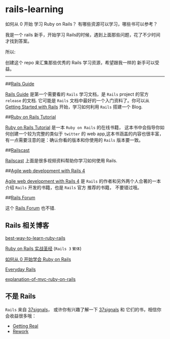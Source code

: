 rails-learning
==============

如何从 0 开始 学习 Ruby on Rails？ 有哪些资源可以学习，哪些书可以参考？

我是一个 rails 新手，开始学习 Rails的时候，遇到上面那些问题，花了不少时间才找到答案。

所以:

创建这个 repo 来汇集那些优秀的 Rails 学习资源，希望跟我一样的 新手可以受益。



---
##[Rails Guide][1]

[Rails Guide][1] 是第一个需要看的 `Rails` 学习文档，是 `Rails` project 的官方 `release` 的文档.
它可能是 `Rails` 文档中最好的一个入门资料了。你可以从 [Getting Started with Rails][2] 开始，学习如何利用 `Rails` 搭建一个 
Blog.



##[Ruby on Rails Tutorial][3]

[Ruby on Rails Tutorial][3] 是一本 `Ruby on Rails` 的在线书籍， 这本书中会指导你如何创建一个较为完整的类似于 `twitter` 的
web app,这本书涵盖的内容也很丰富，有一点需要注意的是：确认你看的版本和你使用的 `Rails` 版本要一致。



##[Railscast][4]


[Railscast][4] 上面是很多视频资料帮助你学习如何使用 Rails. 




##[Agile web development with Rails 4][6]

[Agile web development with Rails 4][6] 是 `Rails` 的作者和另外两个人合著的一本介绍 `Rails` 开发的书籍，也是 `Rails` 官方
推荐的书籍， 不要错过哦。


##[Rails Forum][7]

这个 [Rails Forum][7] 也不错.

## Rails 相关博客

[best-way-to-learn-ruby-rails][8]

[Ruby on Rails 实战圣经][9] (`Rails 3` `繁体`) 

[如何从 0 开始学会 Ruby on Rails][10]

[Everyday Rails][11]

[explanation-of-mvc-ruby-on-rails][12]


## 不是 Rails 
`Rails` 来自 [37signals][13]， 或许你有兴趣了解一下 [37signals][13] 和 它们的书，相信你会收益很多哦：
- [Getting Real][14]
- [Rework][15]


[1]:http://guides.rubyonrails.org/
[2]:http://guides.rubyonrails.org/getting_started.html
[3]:http://ruby.railstutorial.org/ruby-on-rails-tutorial-book
[4]:http://railscasts.com/
[5]:http://astonj.com/tech/best-way-to-learn-ruby-rails/
[6]:http://pragprog.com/book/rails4/agile-web-development-with-rails-4
[7]:https://railsforum.com/
[8]:http://astonj.com/tech/best-way-to-learn-ruby-rails/
[9]:http://ihower.tw/rails3/
[10]:http://huacnlee.com/blog/how-to-start-learning-ruby-on-rails/
[11]:http://everydayrails.com/
[12]:http://blog.elliottheis.com/post/3461828705/explanation-of-mvc-ruby-on-rails
[13]:http://37signals.com/
[14]:http://gettingreal.37signals.com/3705222012-getting_real.pdf
[15]:http://sharkinfestedcustard.files.wordpress.com/2011/10/rework-jason-fried.pdf
